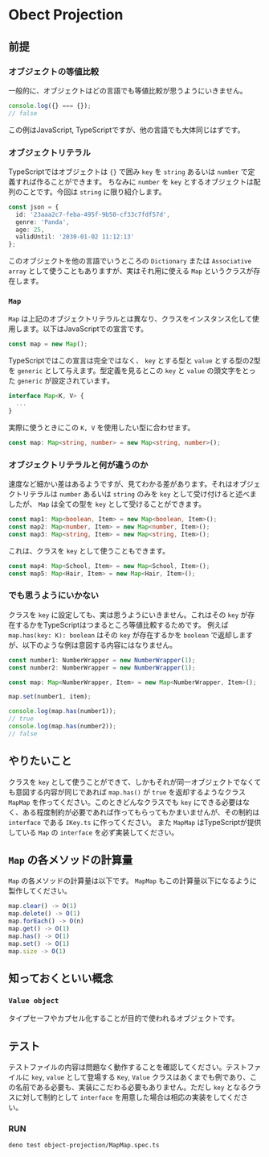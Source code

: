 # Obect Projection

## 前提

### オブジェクトの等値比較

一般的に、オブジェクトはどの言語でも等値比較が思うようにいきません。

```typescript
console.log({} === {});
// false
```

この例はJavaScript, TypeScriptですが、他の言語でも大体同じはずです。

### オブジェクトリテラル

TypeScriptではオブジェクトは `{}` で囲み `key` を `string` あるいは `number` で定義すれば作ることができます。 ちなみに `number` を `key` とするオブジェクトは配列のことです。今回は `string` に限り紹介します。

```typescript
const json = {
  id: '23aaa2c7-feba-495f-9b50-cf33c7fdf57d',
  genre: 'Panda',
  age: 25,
  validUntil: '2030-01-02 11:12:13'
};
```

このオブジェクトを他の言語でいうところの `Dictionary` または `Associative array` として使うこともありますが、実はそれ用に使える `Map` というクラスが存在します。

### `Map`

`Map` は上記のオブジェクトリテラルとは異なり、クラスをインスタンス化して使用します。以下はJavaScriptでの宣言です。

```javascript
const map = new Map();
```

TypeScriptではこの宣言は完全ではなく、 `key` とする型と `value` とする型の2型を `generic` として与えます。型定義を見るとこの `key` と `value` の頭文字をとった `generic` が設定されています。

```typescript
interface Map<K, V> {
  ...
}
```

実際に使うときにこの `K, V` を使用したい型に合わせます。

```typescript
const map: Map<string, number> = new Map<string, number>();
```

### オブジェクトリテラルと何が違うのか

速度など細かい差はあるようですが、見てわかる差があります。それはオブジェクトリテラルは `number` あるいは `string` のみを `key` として受け付けると述べましたが、 `Map` は全ての型を `key` として受けることができます。

```typescript
const map1: Map<boolean, Item> = new Map<boolean, Item>();
const map2: Map<number, Item> = new Map<number, Item>();
const map3: Map<string, Item> = new Map<string, Item>();
```

これは、クラスを `key` として使うこともできます。

```typescript
const map4: Map<School, Item> = new Map<School, Item>();
const map5: Map<Hair, Item> = new Map<Hair, Item>();
```

### でも思うようにいかない

クラスを `key` に設定しても、実は思うようにいきません。これはその `key` が存在するかをTypeScriptはつまるところ等値比較するためです。 例えば `map.has(key: K): boolean` はその `key` が存在するかを `boolean` で返却しますが、以下のような例は意図する内容にはなりません。

```typescript
const number1: NumberWrapper = new NumberWrapper(1);
const number2: NumberWrapper = new NumberWrapper(1);

const map: Map<NumberWrapper, Item> = new Map<NumberWrapper, Item>();

map.set(number1, item);

console.log(map.has(number1));
// true
console.log(map.has(number2));
// false
```

## やりたいこと

クラスを `key` として使うことができて、しかもそれが同一オブジェクトでなくても意図する内容が同じであれば `map.has()` が `true` を返却するようなクラス `MapMap` を作ってください。このときどんなクラスでも `key` にできる必要はなく、ある程度制約が必要であれば作ってもらってもかまいませんが、その制約は `interface` である `IKey.ts` に作ってください。 また `MapMap` はTypeScriptが提供している `Map` の `interface` を必ず実装してください。

## `Map` の各メソッドの計算量

`Map` の各メソッドの計算量は以下です。 `MapMap` もこの計算量以下になるように製作してください。

```typescript
map.clear() -> O(1)
map.delete() -> O(1)
map.forEach() -> O(n)
map.get() -> O(1)
map.has() -> O(1)
map.set() -> O(1)
map.size -> O(1)
```

## 知っておくといい概念

### `Value object`

タイプセーフやカプセル化することが目的で使われるオブジェクトです。

## テスト

テストファイルの内容は問題なく動作することを確認してください。テストファイルに `key`, `value` として登場する `Key`, `Value` クラスはあくまでも例であり、この名前である必要も、実装にこだわる必要もありません。ただし `key` となるクラスに対して制約として `interface` を用意した場合は相応の実装をしてください。

### RUN

```bash
deno test object-projection/MapMap.spec.ts
```